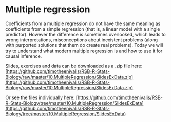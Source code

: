 # Multiple regression

Coefficients from a multiple regression do not have the same meaning as coefficients from a simple regression (that is, a linear model with a single predictor). However the difference is sometimes overlooked, which leads to wrong interpretations, misconceptions about inexistent problems (along with purported solutions that them do create real problems). Today we will try to understand what modern multiple regression is and how to use it for causal inference. 


Slides, exercises and data can be downloaded as a .zip file here:
[https://github.com/timotheenivalis/RSB-R-Stats-Biology/raw/master/10.MultipleRegression/SlidesExData.zip](https://github.com/timotheenivalis/RSB-R-Stats-Biology/raw/master/10.MultipleRegression/SlidesExData.zip)

Or see the files individually here:
[https://github.com/timotheenivalis/RSB-R-Stats-Biology/tree/master/10.MultipleRegression/SlidesExData](https://github.com/timotheenivalis/RSB-R-Stats-Biology/tree/master/10.MultipleRegression/SlidesExData)

